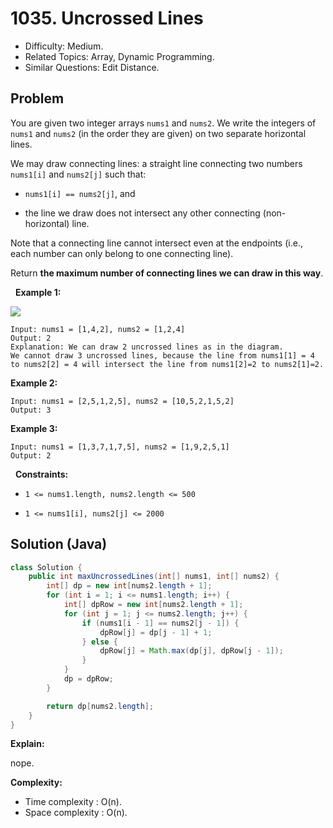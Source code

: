 # 1035. Uncrossed Lines

- Difficulty: Medium.
- Related Topics: Array, Dynamic Programming.
- Similar Questions: Edit Distance.

## Problem

You are given two integer arrays ```nums1``` and ```nums2```. We write the integers of ```nums1``` and ```nums2``` (in the order they are given) on two separate horizontal lines.

We may draw connecting lines: a straight line connecting two numbers ```nums1[i]``` and ```nums2[j]``` such that:


	
- ```nums1[i] == nums2[j]```, and
	
- the line we draw does not intersect any other connecting (non-horizontal) line.


Note that a connecting line cannot intersect even at the endpoints (i.e., each number can only belong to one connecting line).

Return **the maximum number of connecting lines we can draw in this way**.

 
**Example 1:**

![](https://assets.leetcode.com/uploads/2019/04/26/142.png)

```
Input: nums1 = [1,4,2], nums2 = [1,2,4]
Output: 2
Explanation: We can draw 2 uncrossed lines as in the diagram.
We cannot draw 3 uncrossed lines, because the line from nums1[1] = 4 to nums2[2] = 4 will intersect the line from nums1[2]=2 to nums2[1]=2.
```

**Example 2:**

```
Input: nums1 = [2,5,1,2,5], nums2 = [10,5,2,1,5,2]
Output: 3
```

**Example 3:**

```
Input: nums1 = [1,3,7,1,7,5], nums2 = [1,9,2,5,1]
Output: 2
```

 
**Constraints:**


	
- ```1 <= nums1.length, nums2.length <= 500```
	
- ```1 <= nums1[i], nums2[j] <= 2000```



## Solution (Java)

```java
class Solution {
    public int maxUncrossedLines(int[] nums1, int[] nums2) {
        int[] dp = new int[nums2.length + 1];
        for (int i = 1; i <= nums1.length; i++) {
            int[] dpRow = new int[nums2.length + 1];
            for (int j = 1; j <= nums2.length; j++) {
                if (nums1[i - 1] == nums2[j - 1]) {
                    dpRow[j] = dp[j - 1] + 1;
                } else {
                    dpRow[j] = Math.max(dp[j], dpRow[j - 1]);
                }
            }
            dp = dpRow;
        }

        return dp[nums2.length];
    }
}
```

**Explain:**

nope.

**Complexity:**

* Time complexity : O(n).
* Space complexity : O(n).
